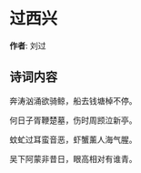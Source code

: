 # 过西兴

**作者**: 刘过

## 诗词内容

奔涛汹涌欲骑鲸，船去钱塘棹不停。

何日子胥鞭楚墓，伤时周𫖮泣新亭。

蚊虻过耳蛮音恶，虾蟹薰人海气腥。

吴下阿蒙非昔日，眼高相对有谁青。


